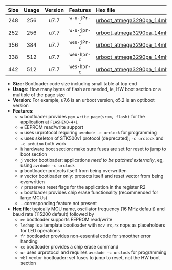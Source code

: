 |Size|Usage|Version|Features|Hex file|
|:-:|:-:|:-:|:-:|:--|
|248|256|u7.7|`w-u-jPr--`|[urboot_atmega3290pa_14mhz7456_460800bps_lednop_ur_vbl.hex](https://raw.githubusercontent.com/stefanrueger/urboot.hex/main/mcus/atmega3290pa/fcpu_14mhz7456/460800_bps/urboot_atmega3290pa_14mhz7456_460800bps_lednop_ur_vbl.hex)|
|252|256|u7.7|`w-u-jpr--`|[urboot_atmega3290pa_14mhz7456_460800bps_lednop_fr_ur_vbl.hex](https://raw.githubusercontent.com/stefanrueger/urboot.hex/main/mcus/atmega3290pa/fcpu_14mhz7456/460800_bps/urboot_atmega3290pa_14mhz7456_460800bps_lednop_fr_ur_vbl.hex)|
|356|384|u7.7|`weu-jPr-c`|[urboot_atmega3290pa_14mhz7456_460800bps_ee_lednop_fr_ce_ur_vbl.hex](https://raw.githubusercontent.com/stefanrueger/urboot.hex/main/mcus/atmega3290pa/fcpu_14mhz7456/460800_bps/urboot_atmega3290pa_14mhz7456_460800bps_ee_lednop_fr_ce_ur_vbl.hex)|
|338|512|u7.7|`weu-hpr-c`|[urboot_atmega3290pa_14mhz7456_460800bps_ee_lednop_fr_ce_ur.hex](https://raw.githubusercontent.com/stefanrueger/urboot.hex/main/mcus/atmega3290pa/fcpu_14mhz7456/460800_bps/urboot_atmega3290pa_14mhz7456_460800bps_ee_lednop_fr_ce_ur.hex)|
|442|512|u7.7|`wes-hpr-c`|[urboot_atmega3290pa_14mhz7456_460800bps_ee_lednop_fr_ce.hex](https://raw.githubusercontent.com/stefanrueger/urboot.hex/main/mcus/atmega3290pa/fcpu_14mhz7456/460800_bps/urboot_atmega3290pa_14mhz7456_460800bps_ee_lednop_fr_ce.hex)|

- **Size:** Bootloader code size including small table at top end
- **Usage:** How many bytes of flash are needed, ie, HW boot section or a multiple of the page size
- **Version:** For example, u7.6 is an urboot version, o5.2 is an optiboot version
- **Features:**
  + `w` bootloader provides `pgm_write_page(sram, flash)` for the application at `FLASHEND-4+1`
  + `e` EEPROM read/write support
  + `u` uses urprotocol requiring `avrdude -c urclock` for programming
  + `s` uses skeleton of STK500v1 protocol (deprecated); `-c urclock` and `-c arduino` both work
  + `h` hardware boot section: make sure fuses are set for reset to jump to boot section
  + `j` vector bootloader: applications *need to be patched externally*, eg, using `avrdude -c urclock`
  + `p` bootloader protects itself from being overwritten
  + `P` vector bootloader only: protects itself and reset vector from being overwritten
  + `r` preserves reset flags for the application in the register R2
  + `c` bootloader provides chip erase functionality (recommended for large MCUs)
  + `-` corresponding feature not present
- **Hex file:** typically MCU name, oscillator frequency (16 MHz default) and baud rate (115200 default) followed by
  + `ee` bootloader supports EEPROM read/write
  + `lednop` is a template bootloader with `mov rx,rx` nops as placeholders for LED operations
  + `fr` bootloader provides non-essential code for smoother error handing
  + `ce` bootloader provides a chip erase command
  + `ur` uses urprotocol and requires `avrdude -c urclock` for programming
  + `vbl` vector bootloader: set fuses to jump to reset, not the HW boot section
